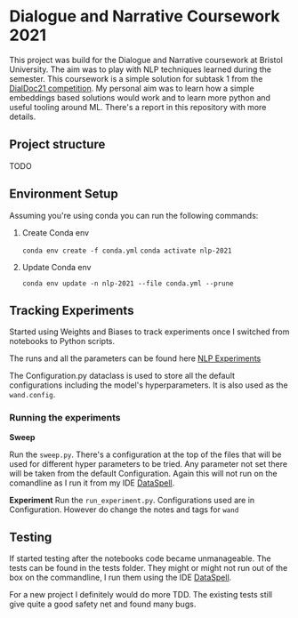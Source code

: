 # Dialogue and Narrative Coursework 2021

This project was build for the Dialogue and Narrative coursework at Bristol University. The aim was to play with
NLP techniques learned during the semester. This coursework is a simple solution for subtask 1 from the
[DialDoc21 competition](https://github.com/doc2dial/sharedtask-dialdoc2021). My personal aim was to learn how a simple
embeddings based solutions would work and to learn more python and useful tooling around ML. There's a report in this
repository with more details.

## Project structure

TODO

## Environment Setup

Assuming you're using conda you can run the following commands:

1. Create Conda env

    `conda env create -f conda.yml`
    `conda activate nlp-2021`

2. Update Conda env

    `conda env update -n nlp-2021 --file conda.yml --prune`

## Tracking Experiments

Started using Weights and Biases to track experiments once I switched from notebooks to Python scripts.

The runs and all the parameters can be found here [NLP Experiments](https://wandb.ai/idegen/test?workspace=user-idegen)

The Configuration.py dataclass is used to store all the default configurations including the model's hyperparameters.
It is also used as the `wand.config`.

### Running the experiments

**Sweep**

Run the `sweep.py`. There's a configuration at the top of the files that will be used for different hyper parameters to be tried. 
Any parameter not set there will be taken from the default Configuration. Again this will not run on the comandline as 
I run it from my IDE [DataSpell](https://www.jetbrains.com/dataspell/).

**Experiment**
Run the `run_experiment.py`. Configurations used are in Configuration. However do change the notes and tags for `wand`

## Testing

If started testing after the notebooks code became unmanageable. The tests can be found in the tests folder. They might 
or might not run out of the box on the commandline, I run them using the IDE [DataSpell](https://www.jetbrains.com/dataspell/).

For a new project I definitely would do more TDD. The existing tests still give quite a good safety net and found many bugs.
